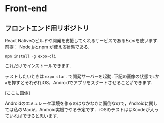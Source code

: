 # Front-end
## フロントエンド用リポジトリ

React Nativeのビルドや開発を支援してくれるサービスである*Expo*を使います.  
前提： Node.jsとnpm が使える状態である. 

`npm install -g expo-cli`

これだけでインストールできます.  

テストしたいときは 
`expo start` で開発サーバーを起動. 
下記の画像の状態で`i`か`a`を押すとそれぞれiOS，Androidでアプリをスタートさせることができます. 

[ここに画像]

Androidのエミュレータ環境を作るのはなかなかに面倒なので，Androidに関しては私のMacか，Android実機でやる予定です．
iOSのテストははXcodeが入っていればできると思います．
